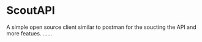 # ScoutAPI

A simple open source client similar to postman for the soucting the API and more featues. ...... 
